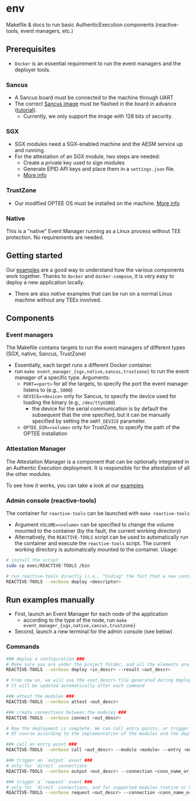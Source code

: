 # env
Makefile &amp; docs to run basic AuthenticExecution components (reactive-tools, event managers, etc.)

## Prerequisites

- `Docker` is an essential requirement to run the event managers and the deployer tools.

### Sancus

- A Sancus board must be connected to the machine through UART
- The correct [Sancus image](https://github.com/AuthenticExecution/event-manager-sancus) must be flashed in the board in advance ([tutorial](https://github.com/sancus-tee/sancus-main#xstools-installation)).
  - Currently, we only support the image with 128 bits of security.

### SGX

- SGX modules need a SGX-enabled machine and the AESM service up and running.
- For the attestation of an SGX module, two steps are needed:
  - Create a private key used to sign modules
  - Generate EPID API keys and place them in a `settings.json` file. 
  - [More info](sgx/README.md)

### TrustZone

- Our modified OPTEE OS must be installed on the machine. [More info](https://github.com/AuthenticExecution/event-manager-trustzone)

### Native

This is a "native" Event Manager running as a Linux process without TEE
protection. No requirements are needed.

## Getting started

Our [examples](https://github.com/AuthenticExecution/examples) are a good way to understand how the various components work together. Thanks to `docker` and `docker-compose`, it is very easy to deploy a new application locally.
  - There are also _native_ examples that can be run on a normal Linux machine without any TEEs involved.

## Components

### Event managers

The Makefile contains targets to run the event managers of different types (SGX, native, Sancus, TrustZone)
- Essentially, each target runs a different Docker container.
- run `make event_manager_{sgx,native,sancus,trustzone}` to run the event manager of a specific type. Arguments:
  - `PORT=<port>` for all the targets, to specify the port the event manager listens to (e.g., `5000`)
  - `DEVICE=<device>` only for Sancus, to specify the device used for loading the binary (e.g., `/dev/ttyUSB8`)
    - the device for the serial communication is by default the subsequent that the one specified, but it can be manually specified by setting the `UART_DEVICE` parameter.
  - `OPTEE_DIR=<volume>` only for TrustZone, to specify the path of the OPTEE installation

### Attestation Manager

The Attestation Manager is a component that can be optionally integrated in an Authentic Execution deployment. It is responsible for the attestation of all the other modules.

To see how it works, you can take a look at our [examples](https://github.com/AuthenticExecution/examples)

### Admin console (reactive-tools)

The container for `reactive-tools` can be launched with `make reactive-tools`
  - Argument `VOLUME=<volume>` can be specified to change the volume mounted to the container (by the fault, the current working directory)
  - Alternatively, the `REACTIVE-TOOLS` script can be used to automatically run the container and execute the `reactive-tools` script. The current working directory is automatically mounted to the container. Usage:
  ```bash
  # install the script
  sudo cp exec/REACTIVE-TOOLS /bin

  # run reactive-tools directly (i.e., "hiding" the fact that a new container is launched)
  REACTIVE-TOOLS --verbose deploy <descriptor>
  ```

## Run examples manually

- First, launch an Event Manager for each node of the application
  - according to the type of the node, run `make event_manager_{sgx,native,sancus,trustzone}`
- Second, launch a new terminal for the admin console (see below)

### Commands

```bash
### deploy a configuration ###
# Make sure you are under the project folder, and all the elements are on the same folder (JSON descriptor + modules)
REACTIVE-TOOLS --verbose deploy <in_descr> --result <out_descr>

# From now on, we will use the <out_descr> file generated during deployment.
# It will be updated automatically after each command

### attest the modules ###
REACTIVE-TOOLS --verbose attest <out_descr>

### create connections between the modules ###
REACTIVE-TOOLS --verbose connect <out_descr>

# Now the deployment is complete. We can call entry points, or trigger output or request events
# Of course according to the implementation of the modules and the deployment descriptor

### call an entry point ###
REACTIVE-TOOLS --verbose call <out_descr> --module <module> --entry <entry_name_or_id> [--arg <arg_hex>]

### trigger an `output` event ###
# only for `direct` connections
REACTIVE-TOOLS --verbose output <out_descr> --connection <conn_name_or_id> [--arg <arg_hex>]

### trigger a `request` event ###
# only for `direct` connections, and for supported modules (native or SGX)
REACTIVE-TOOLS --verbose request <out_descr> --connection <conn_name_or_id> [--arg <arg_hex>]
```
